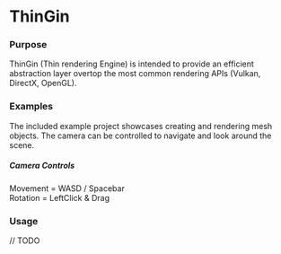 # ThinGin
### Purpose
ThinGin (Thin rendering Engine) is intended to provide an efficient abstraction layer overtop the most common rendering APIs (Vulkan, DirectX, OpenGL).

### Examples
The included example project showcases creating and rendering mesh objects.
The camera can be controlled to navigate and look around the scene.

##### Camera Controls
Movement = WASD / Spacebar   
Rotation = LeftClick & Drag   


### Usage
// TODO
